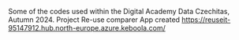 Some of the codes used within the Digital Academy Data Czechitas, Autumn 2024.
Project Re-use comparer
App created https://reuseit-95147912.hub.north-europe.azure.keboola.com/
